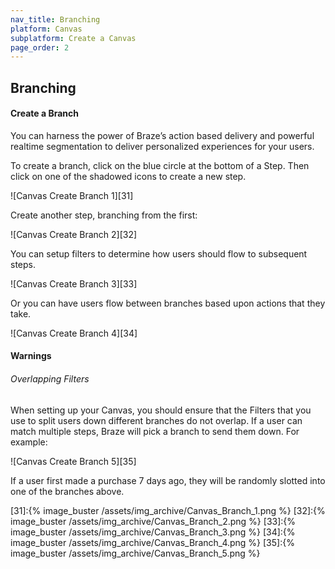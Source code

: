 ```yaml
---
nav_title: Branching
platform: Canvas
subplatform: Create a Canvas
page_order: 2
---
```


## Branching

#### Create a Branch

You can harness the power of Braze’s action based delivery and powerful
realtime segmentation to deliver personalized experiences for your users.

To create a branch, click on the blue circle at the bottom of a Step.
Then click on one of the shadowed icons to create a new step.

![Canvas Create Branch 1][31]

Create another step, branching from the first:

![Canvas Create Branch 2][32]

You can setup filters to determine how users should flow to subsequent
steps.

![Canvas Create Branch 3][33]

Or you can have users flow between branches based upon actions that they
take.

![Canvas Create Branch 4][34]

#### Warnings

###### Overlapping Filters

When setting up your Canvas, you should ensure that the Filters that you
use to split users down different branches do not overlap.
If a user can match multiple steps, Braze will pick a branch to send
them down. For example:

![Canvas Create Branch 5][35]

If a user first made a purchase 7 days ago, they will be randomly slotted
into one of the branches above.


[31]:{% image_buster /assets/img_archive/Canvas_Branch_1.png %}
[32]:{% image_buster /assets/img_archive/Canvas_Branch_2.png %}
[33]:{% image_buster /assets/img_archive/Canvas_Branch_3.png %}
[34]:{% image_buster /assets/img_archive/Canvas_Branch_4.png %}
[35]:{% image_buster /assets/img_archive/Canvas_Branch_5.png %}
